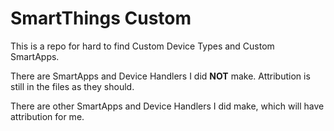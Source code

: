 # SmartThings Custom
This is a repo for hard to find Custom Device Types and Custom SmartApps.

There are SmartApps and Device Handlers I did **NOT** make. Attribution is still in the files as they should.

There are other SmartApps and Device Handlers I did make, which will have attribution for me.
